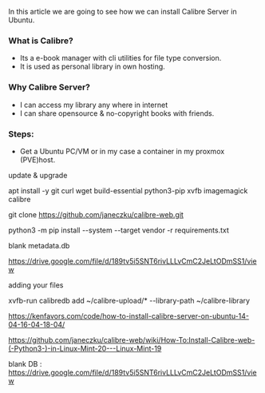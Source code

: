 In this article we are going to see how we can install Calibre Server in Ubuntu. 

### What is Calibre?
- Its a e-book manager with cli utilities for file type conversion. 
- It is used as personal library in own hosting. 

### Why Calibre Server? 
- I can access my library any where in internet
- I can share opensource & no-copyright books with friends. 

### Steps: 
- Get a Ubuntu PC/VM or in my case a container in my proxmox (PVE)host. 

update & upgrade 

apt install -y git curl wget build-essential python3-pip xvfb imagemagick calibre

git clone https://github.com/janeczku/calibre-web.git

python3 -m pip install --system --target vendor -r requirements.txt

blank metadata.db 

https://drive.google.com/file/d/189tv5i5SNT6rivLLLvCmC2JeLtODmSS1/view

adding your files 

xvfb-run calibredb add ~/calibre-upload/* --library-path ~/calibre-library


https://kenfavors.com/code/how-to-install-calibre-server-on-ubuntu-14-04-16-04-18-04/

https://github.com/janeczku/calibre-web/wiki/How-To:Install-Calibre-web-(-Python3-)-in-Linux-Mint-20---Linux-Mint-19

blank DB : https://drive.google.com/file/d/189tv5i5SNT6rivLLLvCmC2JeLtODmSS1/view